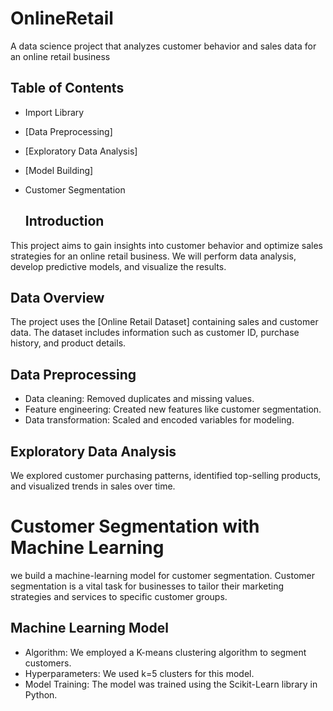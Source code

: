 # OnlineRetail

A data science project that analyzes customer behavior and sales data for an online retail business

## Table of Contents

- Import Library
- [Data Preprocessing]
- [Exploratory Data Analysis]
- [Model Building]
- Customer Segmentation


  ## Introduction

This project aims to gain insights into customer behavior and optimize sales strategies for an online retail business. We will perform data analysis, develop predictive models, and visualize the results.

## Data Overview

The project uses the [Online Retail Dataset] containing sales and customer data. The dataset includes information such as customer ID, purchase history, and product details.


## Data Preprocessing

- Data cleaning: Removed duplicates and missing values.
- Feature engineering: Created new features like customer segmentation.
- Data transformation: Scaled and encoded variables for modeling.

## Exploratory Data Analysis

We explored customer purchasing patterns, identified top-selling products, and visualized trends in sales over time. 

# Customer Segmentation with Machine Learning

we build  a machine-learning model for customer segmentation. Customer segmentation is a vital task for businesses to tailor their marketing strategies and services to specific customer groups.

## Machine Learning Model

- Algorithm: We employed a K-means clustering algorithm to segment customers.
- Hyperparameters: We used k=5 clusters for this model.
- Model Training: The model was trained using the Scikit-Learn library in Python.



